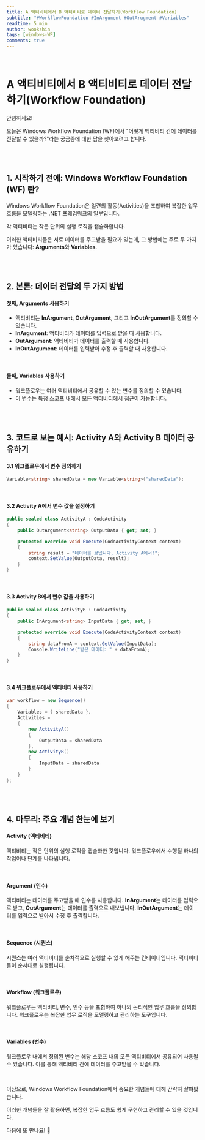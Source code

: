 ```yaml
---
title: A 액티비티에서 B 액티비티로 데이터 전달하기(Workflow Foundation)
subtitle: "#WorkflowFoundation #InArgument #OutArugment #Variables"
readtime: 5 min
author: wookshin
tags: [windows-WF]
comments: true
---
```


<br/>

# A 액티비티에서 B 액티비티로 데이터 전달하기(Workflow Foundation)

안녕하세요! 

오늘은 Windows Workflow Foundation (WF)에서 "어떻게 액티비티 간에 데이터를 전달할 수 있을까?"라는 궁금증에 대한 답을 찾아보려고 합니다.

<br/><br/>

## 1. 시작하기 전에: Windows Workflow Foundation (WF) 란?

Windows Workflow Foundation은 일련의 활동(Activities)을 조합하여 복잡한 업무 흐름을 모델링하는 .NET 프레임워크의 일부입니다. 

각 액티비티는 작은 단위의 실행 로직을 캡슐화합니다. 

이러한 액티비티들은 서로 데이터를 주고받을 필요가 있는데, 그 방법에는 주로 두 가지가 있습니다: **Arguments**와 **Variables**. 

<br/><br/>

## 2. 본론: 데이터 전달의 두 가지 방법

#### 첫째, Arguments 사용하기

- 액티비티는 **InArgument**, **OutArgument**, 그리고 **InOutArgument**를 정의할 수 있습니다.
- **InArgument**: 액티비티가 데이터를 입력으로 받을 때 사용합니다.
- **OutArgument**: 액티비티가 데이터를 출력할 때 사용합니다.
- **InOutArgument**: 데이터를 입력받아 수정 후 출력할 때 사용합니다.

<br/>

#### 둘째, Variables 사용하기

- 워크플로우는 여러 액티비티에서 공유할 수 있는 변수를 정의할 수 있습니다.
- 이 변수는 특정 스코프 내에서 모든 액티비티에서 접근이 가능합니다.

<br/><br/>

## 3. 코드로 보는 예시: Activity A와 Activity B 데이터 공유하기

#### 3.1 워크플로우에서 변수 정의하기

```csharp
Variable<string> sharedData = new Variable<string>("sharedData");
```

<br/>

#### 3.2 Activity A에서 변수 값을 설정하기

```csharp
public sealed class ActivityA : CodeActivity
{
    public OutArgument<string> OutputData { get; set; }

    protected override void Execute(CodeActivityContext context)
    {
        string result = "데이터를 보냅니다, Activity A에서!";
        context.SetValue(OutputData, result);
    }
}
```

<br/>

#### 3.3 Activity B에서 변수 값을 사용하기

```csharp
public sealed class ActivityB : CodeActivity
{
    public InArgument<string> InputData { get; set; }

    protected override void Execute(CodeActivityContext context)
    {
        string dataFromA = context.GetValue(InputData);
        Console.WriteLine("받은 데이터: " + dataFromA);
    }
}
```

<br/>

#### 3.4 워크플로우에서 액티비티 사용하기

```csharp
var workflow = new Sequence()
{
    Variables = { sharedData },
    Activities = 
    {
        new ActivityA()
        {
            OutputData = sharedData
        },
        new ActivityB()
        {
            InputData = sharedData
        }
    }
};
```

<br/><br/>

## 4. 마무리: 주요 개념 한눈에 보기

#### Activity (액티비티)

액티비티는 작은 단위의 실행 로직을 캡슐화한 것입니다. 워크플로우에서 수행될 하나의 작업이나 단계를 나타냅니다.

<br/>

#### Argument (인수)

액티비티는 데이터를 주고받을 때 인수를 사용합니다. **InArgument**는 데이터를 입력으로 받고, **OutArgument**는 데이터를 출력으로 내보냅니다. **InOutArgument**는 데이터를 입력으로 받아서 수정 후 출력합니다.

<br/>

#### Sequence (시퀀스)

시퀀스는 여러 액티비티를 순차적으로 실행할 수 있게 해주는 컨테이너입니다. 액티비티들이 순서대로 실행됩니다.

<br/>

#### Workflow (워크플로우)

워크플로우는 액티비티, 변수, 인수 등을 포함하여 하나의 논리적인 업무 흐름을 정의합니다. 워크플로우는 복잡한 업무 로직을 모델링하고 관리하는 도구입니다.

<br/>

#### Variables (변수)

워크플로우 내에서 정의된 변수는 해당 스코프 내의 모든 액티비티에서 공유되어 사용될 수 있습니다. 이를 통해 액티비티 간에 데이터를 주고받을 수 있습니다.

<br/>

이상으로, Windows Workflow Foundation에서 중요한 개념들에 대해 간략히 살펴봤습니다. 

이러한 개념들을 잘 활용하면, 복잡한 업무 흐름도 쉽게 구현하고 관리할 수 있을 것입니다. 

다음에 또 만나요! 👋

<br/><br/><br/><br/><br/>
